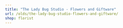 ```yaml
---
title: "The Lady Bug Studio - Flowers and Giftware"
url: /olds/the-lady-bug-studio-flowers-and-giftware/
shop: florist
---
```

